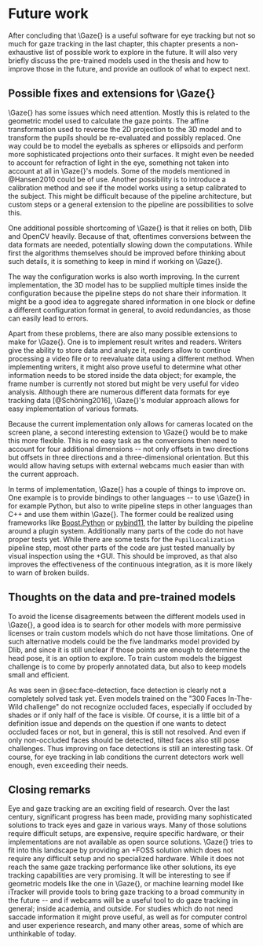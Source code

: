 # Future work

After concluding that \Gaze{} is a useful software for eye tracking but not so
much for gaze tracking in the last chapter, this chapter presents a
non-exhaustive list of possible work to explore in the future. It will also
very briefly discuss the pre-trained models used in the thesis and how to
improve those in the future, and provide an outlook of what to expect next.


## Possible fixes and extensions for \Gaze{}

\Gaze{} has some issues which need attention. Mostly this is related to the
geometric model used to calculate the gaze points. The affine transformation
used to reverse the 2D projection to the 3D model and to transform the pupils
should be re-evaluated and possibly replaced. One way could be to model the
eyeballs as spheres or ellipsoids and perform more sophisticated projections
onto their surfaces. It might even be needed to account for refraction of light
in the eye, something not taken into account at all in \Gaze{}'s models. Some
of the models mentioned in @Hansen2010 could be of use.
Another possibility is to introduce a calibration method and see if the model
works using a setup calibrated to the subject. This might be difficult because
of the pipeline architecture, but custom steps or a general extension to the
pipeline are possibilities to solve this.

One additional possible shortcoming of \Gaze{} is that it relies on both,
Dlib and OpenCV heavily. Because of that, oftentimes conversions between the
data formats are needed, potentially slowing down the computations. While first
the algorithms themselves should be improved before thinking about such
details, it is something to keep in mind if working on \Gaze{}.

The way the configuration works is also worth improving. In the current
implementation, the 3D model has to be supplied multiple times inside the
configuration because the pipeline steps do not share their
information. It might be a good idea to aggregate shared information in one
block or define a different configuration format in general, to avoid
redundancies, as those can easily lead to errors.

Apart from these problems, there are also many possible extensions to make for
\Gaze{}. One is to implement result writes and readers. Writers give the
ability to store data and analyze it, readers allow to continue processing a
video file or to reevaluate data using a different method. When implementing
writers, it might also prove useful to determine what other information needs
to be stored inside the data object; for example, the frame number is currently
not stored but might be very useful for video analysis. Although there are
numerous different data formats for eye tracking data [@Schöning2016],
\Gaze{}'s modular approach allows for easy implementation of various formats.

Because the current implementation only allows for cameras located on the
screen plane, a second interesting extension to \Gaze{} would be to make this
more flexible. This is no easy task as the conversions then need to account for
four additional dimensions -- not only offsets in two directions but offsets
in three directions and a three-dimensional orientation. But this would allow
having setups with external webcams much easier than with the current
approach.

In terms of implementation, \Gaze{} has a couple of things to improve on. One
example is to provide bindings to other languages -- to use \Gaze{} in for
example Python, but also to write pipeline steps in other languages than C++
and use them within \Gaze{}. The former could be realized using frameworks like
[Boost.Python](http://www.boost.org/doc/libs/1_66_0/libs/python/doc/html/index.html)
or [pybind11](https://github.com/pybind/pybind11), the latter
by building the pipeline around a plugin system. Additionally many parts of the
code do not have proper tests yet. While there are some tests for the
`PupilLocalization` pipeline step, most other parts of the code are just tested
manually by visual inspection using the +GUI. This should be improved, as that
also improves the effectiveness of the continuous integration, as it is more
likely to warn of broken builds.


## Thoughts on the data and pre-trained models

To avoid the license disagreements between the different models used in \Gaze{},
a good idea is to search for other models with more permissive licenses or train
custom models which do not have those limitations. One of such alternative
models could be the five landmarks model provided by Dlib, and since it is
still unclear if those points are enough to determine the head pose, it is an
option to explore. To train custom models the biggest challenge is to come by
properly annotated data, but also to keep models small and efficient.

As was seen in @sec:face-detection, face detection is clearly not a completely
solved task yet. Even models trained on the "300 Faces In-The-Wild challenge"
do not recognize occluded faces, especially if occluded by shades or if only
half of the face is visible. Of course, it is a little bit of a definition
issue and depends on the question if one wants to detect occluded faces or not,
but in general, this is still not resolved. And even if only non-occluded faces
should be detected, tilted faces also still pose challenges. Thus improving on
face detections is still an interesting task. Of course, for eye tracking in
lab conditions the current detectors work well enough, even exceeding their
needs.


## Closing remarks

Eye and gaze tracking are an exciting field of research. Over the last century,
significant progress has been made, providing many sophisticated solutions to track
eyes and gaze in various ways. Many of those solutions require difficult setups,
are expensive, require specific hardware, or their implementations are not
available as open source solutions. \Gaze{} tries to fit into this landscape by
providing an +FOSS solution which does not require any difficult setup and no
specialized hardware. While it does not reach the same gaze tracking
performance like other solutions, its eye tracking capabilities are very promising.
It will be interesting to see if geometric models like the one in \Gaze{}, or
machine learning model like iTracker will provide tools to bring gaze tracking
to a broad community in the future -- and if webcams will be a useful tool to
do gaze tracking in general; inside academia, and outside. For studies which do
not need saccade information it might prove useful, as well as for
computer control and user experience research, and many other areas, some of
which are unthinkable of today.
